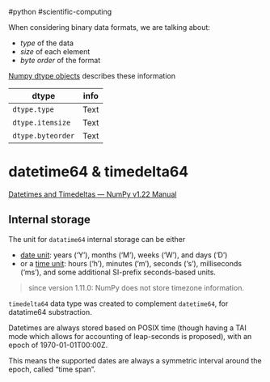 #python 
#scientific-computing

When considering binary data formats, we are talking about:  
  
* *type* of the data  
* *size* of each element  
* *byte order* of the format  
  
[Numpy dtype objects](https://numpy.org/doc/stable/reference/arrays.dtypes.html) describes these information  

| dtype             | info |
| ----------------- | ---- |
| `dtype.type`      | Text |
| `dtype.itemsize`  | Text |
| `dtype.byteorder` | Text |



# datetime64 & timedelta64

[Datetimes and Timedeltas — NumPy v1.22 Manual](https://numpy.org/doc/stable/reference/arrays.datetime.html)

## Internal storage

The unit for `datatime64` internal storage can be either 
- [date unit](https://numpy.org/doc/stable/reference/arrays.datetime.html#arrays-dtypes-dateunits):  years (‘Y’), months (‘M’), weeks (‘W’), and days (‘D’)
- or a [time unit](https://numpy.org/doc/stable/reference/arrays.datetime.html#arrays-dtypes-timeunits): hours (‘h’), minutes (‘m’), seconds (‘s’), milliseconds (‘ms’), and some additional SI-prefix seconds-based units.

> since version 1.11.0: NumPy does not store timezone information.

`timedelta64` data type was created to complement `datetime64`, for datatime64 substraction.

Datetimes are always stored based on POSIX time (though having a TAI mode which allows for accounting of leap-seconds is proposed), with an epoch of 1970-01-01T00:00Z.

This means the supported dates are always a symmetric interval around the epoch, called “time span”.

